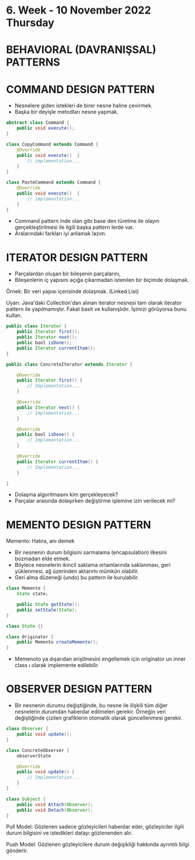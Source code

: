 # 6. Week - 10 November 2022 Thursday

# BEHAVIORAL (DAVRANIŞSAL) PATTERNS

# COMMAND DESIGN PATTERN

* Nesnelere giden istekleri de birer nesne haline çevirmek.
* Başka bir deyişle metodları nesne yapmak.

```Java
abstract class Command {
    public void execute();
}

class CopyCommand extends Command {
    @Override
    public void execute()  {
        // implementation...
    }
}

class PasteCommand extends Command {
    @Override
    public void execute()  {
        // implementation...
    }
}
```

* Command pattern inde olan gibi base den türetme ile olayın gerçekleştirilmesi ile ilgili başka pattern lerde var.
* Aralarındaki farkları iyi anlamak lazım.

# ITERATOR DESIGN PATTERN

* Parçalardan oluşan bir bileşenin parçalarını,
* Bileşenlerin iç yapısını açığa çıkarmadan istenilen bir biçimde dolaşmak.

Örnek: Bir veri yapısı içerisinde dolaşmak. (Linked List)

Uyarı: Java'daki Collection'dan alınan iterator nesnesi tam olarak iterator pattern ile yapılmamıştır. Fakat basit ve kullanışlıdır. İşimizi görüyorsa bunu kullan.


```Java
public class Iterator {
    public Iterator first();
    public Iterator next();
    public bool isDone();
    public Iterator currentItem();
}

public class ConcreteIterator extends Iterator {

    @Override
    public Iterator first() {
        // Implementation...
    }

    @Override
    public Iterator next() {
        // Implementation...
    }

    @Override
    public bool isDone() {
        // Implementation...
    }

    @Override
    public Iterator currentItem() {
        // Implementation...
    }

}
```

* Dolaşma algoritmasını kim gerçekleyecek?
* Parçalar arasında dolaşırken değiştirme işlemine izin verilecek mi?

# MEMENTO DESIGN PATTERN
Memento: Hatıra, anı demek

* Bir nesnenin durum bilgisini sarmalama (encapsulation) ilkesini bozmadan elde etmek.
* Böylece nesnelerin ikincil saklama ortamlarında saklanması, geri yüklenmesi, ağ üzerinden aktarımı mümkün olabilir.
* Geri alma düzeneği (undo) bu pattern ile kurulabilir.

```Java
class Memento {
    State state;

    public State getState();
    public setState(State);
}

class State {}

class Originator {
    public Memento createMemento();
}
```
* Memenoto ya dışarıdan erişilmesini engellemek için originator un inner class ı olarak implemente edilebilir.

# OBSERVER DESIGN PATTERN
* Bir nesnenin durumu değiştiğinde, bu nesne ile ilişkili tüm diğer nesnelerin durumdan haberdar edilmeleri gerekir.
Örneğin veri değiştiğinde çizilen grafiklerin otomatik olarak güncellenmesi gerekir.

```Java
class Observer {
    public void update();
}

class ConcreteObserver {
    observerState

    @Override
    public void update() {
        // Implementation...
    }
}

class Subject {
    public void Attach(Observer);
    public void Detach(Observer);
}
```

Pull Model:
Gözlenen sadece gözleyicileri haberdar eder, gözleyiciler ilgili durum bilgisini ve istedikleri datayı gözlenenden alır.

Push Model:
Gözlenen gözleyicilere durum değişikliği hakkında ayrıntılı bilgi gönderir.
